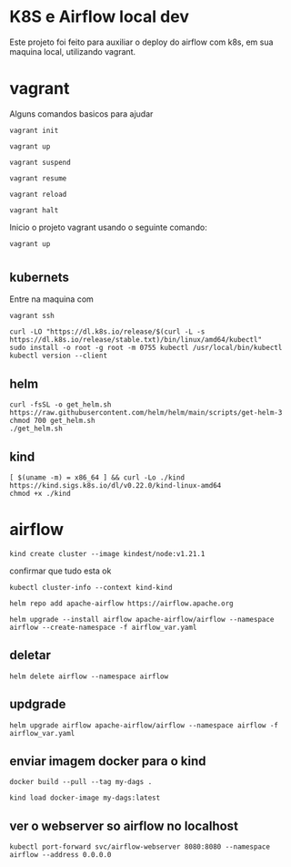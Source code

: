 # K8S e Airflow local dev

Este projeto foi feito para auxiliar o deploy do airflow com k8s, em sua maquina local, utilizando vagrant.


# vagrant

Alguns comandos basicos para ajudar

```
vagrant init

vagrant up

vagrant suspend

vagrant resume

vagrant reload

vagrant halt
```

Inicio o projeto vagrant usando o seguinte comando:

```
vagrant up
```


# ############################
## kubernets

Entre na maquina com

```
vagrant ssh
```


```
curl -LO "https://dl.k8s.io/release/$(curl -L -s https://dl.k8s.io/release/stable.txt)/bin/linux/amd64/kubectl"
sudo install -o root -g root -m 0755 kubectl /usr/local/bin/kubectl
kubectl version --client
```

## helm
```
curl -fsSL -o get_helm.sh https://raw.githubusercontent.com/helm/helm/main/scripts/get-helm-3
chmod 700 get_helm.sh
./get_helm.sh
```

## kind

```
[ $(uname -m) = x86_64 ] && curl -Lo ./kind https://kind.sigs.k8s.io/dl/v0.22.0/kind-linux-amd64
chmod +x ./kind
```

# airflow

```
kind create cluster --image kindest/node:v1.21.1
```

confirmar que tudo esta ok

```
kubectl cluster-info --context kind-kind
```

```
helm repo add apache-airflow https://airflow.apache.org
```

```
helm upgrade --install airflow apache-airflow/airflow --namespace airflow --create-namespace -f airflow_var.yaml
```


## deletar
```
helm delete airflow --namespace airflow
```

## updgrade
```
helm upgrade airflow apache-airflow/airflow --namespace airflow -f airflow_var.yaml
```


## enviar imagem docker para o kind

```
docker build --pull --tag my-dags .

kind load docker-image my-dags:latest
```

## ver o webserver so airflow no localhost

```
kubectl port-forward svc/airflow-webserver 8080:8080 --namespace airflow --address 0.0.0.0
```